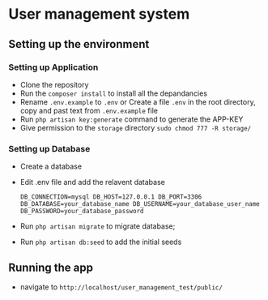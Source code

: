 # User management system

## Setting up the environment

### Setting up Application

- Clone the repository
- Run the `composer install` to install all the depandancies
- Rename `.env.example` to `.env` or Create a file `.env` in the root directory, copy and past text from `.env.example` file
- Run `php artisan key:generate` command to generate the APP-KEY
- Give permission to the `storage` directory `sudo chmod 777 -R storage/`

### Setting up Database

- Create a database
- Edit .env file and add the relavent database 
	
	`DB_CONNECTION=mysql
	DB_HOST=127.0.0.1
	DB_PORT=3306
	DB_DATABASE=your_database_name
	DB_USERNAME=your_database_user_name
	DB_PASSWORD=your_database_password`

- Run `php artisan migrate` to migrate database;
- Run `php artisan db:seed` to add the initial seeds


## Running the app

- navigate to `http://localhost/user_management_test/public/`




